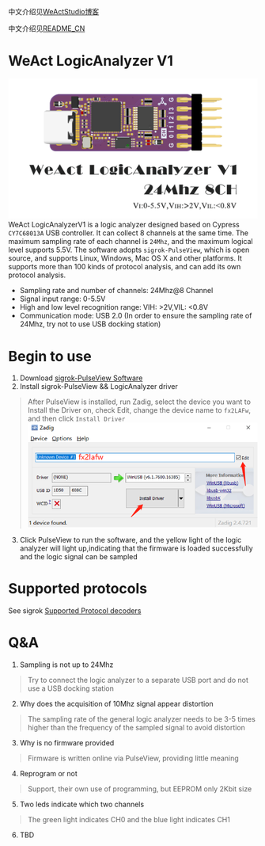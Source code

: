 中文介绍见[WeActStudio博客](http://www.weact-tc.cn/2021/10/30/WeAct-LogicAnalyzerV1/)

中文介绍见[README_CN](./README_CN.md)

# WeAct LogicAnalyzer V1
![](./Images/WeAct-LogicAnalyzerV1-01.png)
WeAct LogicAnalyzerV1 is a logic analyzer designed based on Cypress `CY7C68013A` USB controller. It can collect 8 channels at the same time. The maximum sampling rate of each channel is `24Mhz`, and the maximum logical level supports 5.5V. The software adopts `sigrok-PulseView`, which is open source, and supports Linux, Windows, Mac OS X and other platforms. It supports more than 100 kinds of protocol analysis, and can add its own protocol analysis.

* Sampling rate and number of channels: 24Mhz@8 Channel
* Signal input range: 0-5.5V
* High and low level recognition range: VIH: >2V,VIL: <0.8V
* Communication mode: USB 2.0 (In order to ensure the sampling rate of 24Mhz, try not to use USB docking station)

# Begin to use
1. Download [sigrok-PulseView Software](https://sigrok.org/wiki/Downloads)
2. Install sigrok-PulseView && LogicAnalyzer driver
> After PulseView is installed, run Zadig, select the device you want to Install the Driver on, check Edit, change the device name to `fx2LAFw`, and then click `Install Driver`
![](./Images/WeAct-LogicAnalyzerV1-02.png)
3. Click PulseView to run the software, and the yellow light of the logic analyzer will light up,indicating that the firmware is loaded successfully and the logic signal can be sampled

# Supported protocols
See sigrok [Supported Protocol decoders](https://sigrok.org/wiki/Protocol_decoders)

# Q&A
1. Sampling is not up to 24Mhz
> Try to connect the logic analyzer to a separate USB port and do not use a USB docking station
2. Why does the acquisition of 10Mhz signal appear distortion
> The sampling rate of the general logic analyzer needs to be 3-5 times higher than the frequency of the sampled signal to avoid distortion
3. Why is no firmware provided
> Firmware is written online via PulseView, providing little meaning
4. Reprogram or not
> Support, their own use of programming, but EEPROM only 2Kbit size
5. Two leds indicate which two channels
> The green light indicates CH0 and the blue light indicates CH1
6. TBD